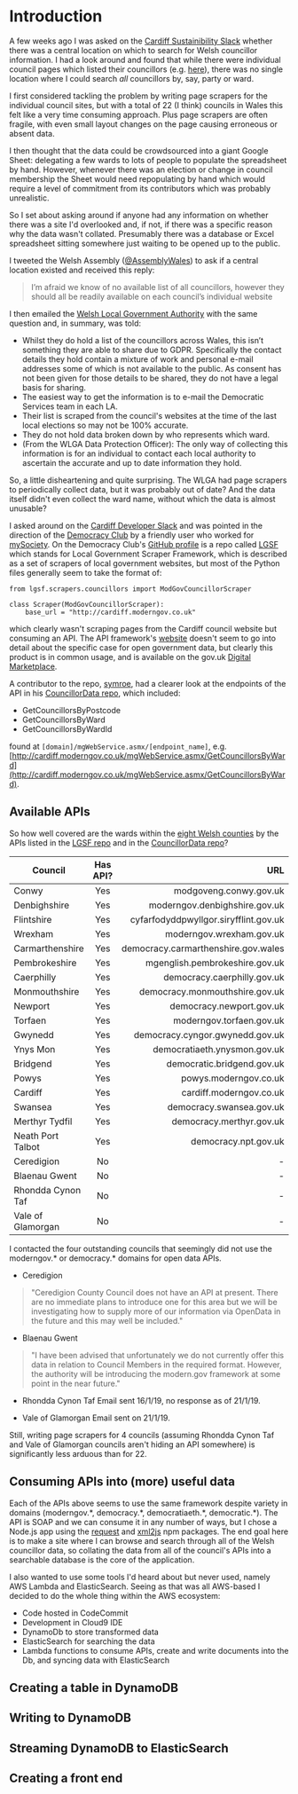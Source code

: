 # Introduction

A few weeks ago I was asked on the [Cardiff Sustainibility Slack](https://suscardiffslack.herokuapp.com/) whether there was a central location on which to search for Welsh councillor information. I had a look around and found that while there were individual council pages which listed their councillors (e.g. [here](http://cardiff.moderngov.co.uk/mgMemberIndex.aspx?FN=ALPHA&VW=LIST&PIC=0)), there was no single location where I could search _all_ councillors by, say, party or ward. 

I first considered tackling the problem by writing page scrapers for the individual council sites, but with a total of 22 (I think) councils in Wales this felt like a very time consuming approach. Plus page scrapers are often fragile, with even small layout changes on the page causing erroneous or absent data. 

I then thought that the data could be crowdsourced into a giant Google Sheet: delegating a few wards to lots of people to populate the spreadsheet by hand. However, whenever there was an election or change in council membership the Sheet would need repopulating by hand which would require a level of commitment from its contributors which was probably unrealistic. 

So I set about asking around if anyone had any information on whether there was a site I'd overlooked and, if not, if there was a specific reason why the data wasn't collated. Presumably there was a database or Excel spreadsheet sitting somewhere just waiting to be opened up to the public.

I tweeted the Welsh Assembly ([@AssemblyWales](https://twitter.com/AssemblyWales)) to ask if a central location existed and received this reply:

>I’m afraid we know of no available list of all councillors, however they should all be readily available on each council’s individual website 

I then emailed the [Welsh Local Government Authority](https://www.wlga.gov.uk/) with the same question and, in summary, was told:

* Whilst they do hold a list of the councillors across Wales, this isn’t something they are able to share due to GDPR. Specifically the contact details they hold contain a mixture of work and personal e-mail addresses some of which is not available to the public. As consent has not been given for those details to be shared, they do not have a legal basis for sharing.
* The easiest way to get the information is to e-mail the Democratic Services team in each LA.
* Their list is scraped from the council's websites at the time of the last local elections so may not be 100% accurate.
* They do not hold data broken down by who represents which ward.
* (From the WLGA Data Protection Officer): The only way of collecting this information is for an individual to contact each local authority to ascertain the accurate and up to date information they hold.

So, a little disheartening and quite surprising. The WLGA had page scrapers to periodically collect data, but it was probably out of date? And the data itself didn't even collect the ward name, without which the data is almost unusable? 

I asked around on the [Cardiff Developer Slack](cardiffdev.herokuapp.com) and was pointed in the direction of the [Democracy Club](https://democracyclub.org.uk/) by a friendly user who worked for [mySociety](https://www.mysociety.org/). On the Democracy Club's [GitHub profile](https://github.com/DemocracyClub) is a repo called [LGSF](https://github.com/DemocracyClub/LGSF) which stands for Local Government Scraper Framework, which is described as a set of scrapers of local government websites, but most of the Python files generally seem to take the format of:

```
from lgsf.scrapers.councillors import ModGovCouncillorScraper

class Scraper(ModGovCouncillorScraper):
    base_url = "http://cardiff.moderngov.co.uk"
```

which clearly wasn't scraping pages from the Cardiff council website but consuming an API. The API framework's [website](https://www.moderngov.co.uk/) doesn't seem to go into detail about the specific case for open government data, but clearly this product is in common usage, and is available on the gov.uk [Digital Marketplace](https://www.digitalmarketplace.service.gov.uk/g-cloud/services/364588144872148). 

A contributor to the repo, [symroe](https://github.com/symroe), had a clearer look at the endpoints of the API in his [CouncillorData repo](https://github.com/symroe/CouncillorData), which included:

* GetCouncillorsByPostcode
* GetCouncillorsByWard
* GetCouncillorsByWardId

found at `[domain]/mgWebService.asmx/[endpoint_name]`, e.g. [http://cardiff.moderngov.co.uk/mgWebService.asmx/GetCouncillorsByWard](http://cardiff.moderngov.co.uk/mgWebService.asmx/GetCouncillorsByWard). 


## Available APIs

So how well covered are the wards within the [eight Welsh counties](https://en.wikipedia.org/wiki/List_of_electoral_wards_in_Wales) by the APIs listed in the [LGSF repo](https://github.com/DemocracyClub/LGSF/tree/master/scrapers) and in the [CouncillorData repo](https://github.com/symroe/CouncillorData/blob/master/urls.txt)? 

| Council        | Has API?           | URL  |
| ------------- |:-------------:| -----:|
| Conwy     | Yes| modgoveng.conwy.gov.uk |
| Denbighshire      | Yes      |   moderngov.denbighshire.gov.uk |
| Flintshire | Yes     |    cyfarfodyddpwyllgor.siryfflint.gov.uk |
| Wrexham     | Yes| moderngov.wrexham.gov.uk |
| Carmarthenshire     | Yes| democracy.carmarthenshire.gov.wales |
| Pembrokeshire     | Yes| mgenglish.pembrokeshire.gov.uk|
| Caerphilly     | Yes| democracy.caerphilly.gov.uk|
| Monmouthshire     | Yes| democracy.monmouthshire.gov.uk|
| Newport     | Yes| democracy.newport.gov.uk |
| Torfaen     | Yes| moderngov.torfaen.gov.uk |
| Gwynedd     | Yes| democracy.cyngor.gwynedd.gov.uk |
| Ynys Mon     | Yes| democratiaeth.ynysmon.gov.uk |
| Bridgend     | Yes| democratic.bridgend.gov.uk |
| Powys     | Yes| powys.moderngov.co.uk|
| Cardiff     | Yes| cardiff.moderngov.co.uk |
| Swansea     | Yes| democracy.swansea.gov.uk |
| Merthyr Tydfil     | Yes| democracy.merthyr.gov.uk |
| Neath Port Talbot     | Yes| democracy.npt.gov.uk |
| Ceredigion    | No| -|
| Blaenau Gwent     | No| -|
| Rhondda Cynon Taf     | No| - |
| Vale of Glamorgan    | No| - |

I contacted the four outstanding councils that seemingly did not use the moderngov.* or democracy.* domains for open data APIs. 

* Ceredigion
>"Ceredigion County Council does not have an API at present.  There are no immediate plans to introduce one for this area but we will be investigating how to supply more of our information via OpenData in the future and this may well be included."

* Blaenau Gwent 
>"I have been advised that unfortunately we do not currently offer this data in relation to Council Members in the required format. However, the authority will be introducing the modern.gov framework at some point in the near future."

* Rhondda Cynon Taf
Email sent 16/1/19, no response as of 21/1/19. 

* Vale of Glamorgan
Email sent on 21/1/19.

Still, writing page scrapers for 4 councils (assuming Rhondda Cynon Taf and Vale of Glamorgan councils aren't hiding an API somewhere) is significantly less arduous than for 22.

## Consuming APIs into (more) useful data

Each of the APIs above seems to use the same framework despite variety in domains (moderngov.\*, democracy.\*, democratiaeth.\*, democratic.\*). The API is SOAP and we can consume it in any number of ways, but I chose a Node.js app using the [request](https://www.npmjs.com/package/request) and [xml2js](https://www.npmjs.com/package/xml2js) npm packages. The end goal here is to make a site where I can browse and search through all of the Welsh councillor data, so collating the data from all of the council's APIs into a searchable database is the core of the application. 

I also wanted to use some tools I'd heard about but never used, namely AWS Lambda and ElasticSearch. Seeing as that was all AWS-based I decided to do the whole thing within the AWS ecosystem:

- Code hosted in CodeCommit
- Development in Cloud9 IDE
- DynamoDb to store transformed data
- ElasticSearch for searching the data
- Lambda functions to consume APIs, create and write documents into the Db, and syncing data with ElasticSearch



## Creating a table in DynamoDB

## Writing to DynamoDB

## Streaming DynamoDB to ElasticSearch

## Creating a front end



